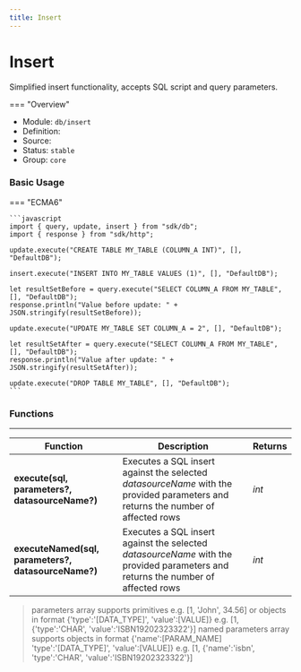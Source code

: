 ```yaml
---
title: Insert
---
```


Insert
===


Simplified insert functionality, accepts SQL script and query parameters.

=== "Overview"
- Module: `db/insert`
- Definition: 
- Source: 
- Status: `stable`
- Group: `core`


### Basic Usage

=== "ECMA6"

    ```javascript
    import { query, update, insert } from "sdk/db";
    import { response } from "sdk/http";
    
    update.execute("CREATE TABLE MY_TABLE (COLUMN_A INT)", [], "DefaultDB");
    
    insert.execute("INSERT INTO MY_TABLE VALUES (1)", [], "DefaultDB");
    
    let resultSetBefore = query.execute("SELECT COLUMN_A FROM MY_TABLE", [], "DefaultDB");
    response.println("Value before update: " + JSON.stringify(resultSetBefore));
    
    update.execute("UPDATE MY_TABLE SET COLUMN_A = 2", [], "DefaultDB");
    
    let resultSetAfter = query.execute("SELECT COLUMN_A FROM MY_TABLE", [], "DefaultDB");
    response.println("Value after update: " + JSON.stringify(resultSetAfter));
    
    update.execute("DROP TABLE MY_TABLE", [], "DefaultDB");
    ```


### Functions

---

Function     | Description | Returns
------------ | ----------- | --------
**execute(sql, parameters?, datasourceName?)**   | Executes a SQL insert against the selected *datasourceName* with the provided parameters and returns the number of affected rows | *int*
**executeNamed(sql, parameters?, datasourceName?)**   | Executes a SQL insert against the selected *datasourceName* with the provided parameters and returns the number of affected rows | *int*

> parameters array supports primitives e.g. [1, 'John', 34.56] or objects in format {'type':'[DATA_TYPE]', 'value':[VALUE]} e.g. [1, {'type':'CHAR', 'value':'ISBN19202323322'}]
> named parameters array supports objects in format {'name':[PARAM_NAME] 'type':'[DATA_TYPE]', 'value':[VALUE]} e.g. [1, {'name':'isbn', 'type':'CHAR', 'value':'ISBN19202323322'}]
